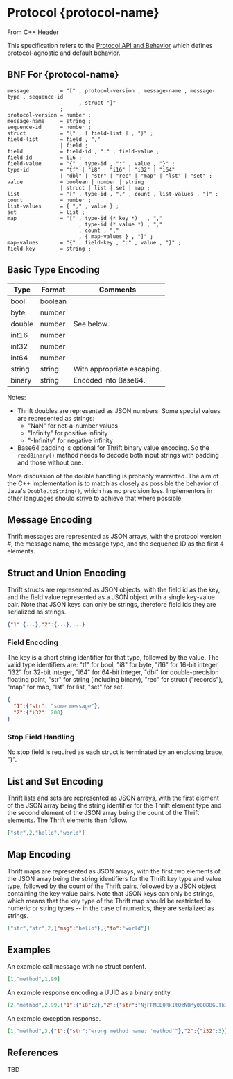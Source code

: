 # Protocol {protocol-name}

From [C++ Header](https://github.com/apache/thrift/blob/master/lib/cpp/src/thrift/protocol/TJSONProtocol.h)

This specification refers to the [Protocol API and Behavior](https://johnstonskj.github.io/thrift-specs/protocol-api) which defines protocol-agnostic and default behavior.

## BNF For {protocol-name}

```ebnf
message          = "[" , protocol-version , message-name , message-type , sequence-id
                       , struct "]" 
                 ;
protocol-version = number ;
message-name     = string ;
sequence-id      = number ;
struct           = "{" , [ field-list ] , "}" ;
field-list       = field , ","
                 | field ;
field            = field-id , ":" , field-value ;
field-id         = i16 ;
field-value      = "{" , type-id , ":" , value , "}" ;
type-id          = "tf" | "i8" | "i16" | "i32" | "i64" 
                 | "dbl" | "str" | "rec" | "map" | "lst" | "set" ;
value            = boolean | number | string 
                 | struct | list | set | map ;
list             = "[" , type-id , "," , count , list-values , "]" ;
count            = number ;
list-values      = { "," , value } ;
set              = list ;
map              = "[" , type-id (* key *)   , "," 
                       , type-id (* value *) , "," 
                       , count , "," 
                       , { map-values } , "]" ;
map-values       = "{" , field-key , ":" , value , "}" ;
field-key        = string ;
```

## Basic Type Encoding

Type   | Format   | Comments
-------|----------|---------
bool   | boolean  |
byte   | number   |
double | number   | See below.
int16  | number   |
int32  | number   |
int64  | number   |
string | string   | With appropriate escaping.
binary | string   | Encoded into Base64.

Notes:

* Thrift doubles are represented as JSON numbers. Some special values are represented as strings:
  * "NaN" for not-a-number values
  * "Infinity" for positive infinity
  * "-Infinity" for negative infinity
* Base64 padding is optional for Thrift binary value encoding. So the `readBinary()` method needs to decode both input strings with padding and those without one.

More discussion of the double handling is probably warranted. The aim of the C++ implementation is to match as closely as possible the behavior of Java's `Double.toString()`, which has no precision loss.  Implementors in other languages should strive to achieve that where possible. 

## Message Encoding

Thrift messages are represented as JSON arrays, with the protocol version #, the message name, the message type, and the sequence ID as the first 4 elements.

## Struct and Union Encoding

Thrift structs are represented as JSON objects, with the field id as the key, and the field value represented as a JSON object with a single key-value pair. Note that JSON keys can only be strings, therefore field ids they are serialized as strings.

```json
{"1":{...},"2":{...},...}
```

### Field Encoding

The key is a short string identifier for that type, followed by the value. The valid type identifiers are: "tf" for bool, "i8" for byte, "i16" for 16-bit integer, "i32" for 32-bit integer, "i64" for 64-bit integer, "dbl" for double-precision floating point, "str" for string (including binary), "rec" for struct ("records"), "map" for map, "lst" for list, "set" for set.

```json
{
  "1":{"str": "some message"},
  "2":{"i32": 200}
}
```

### Stop Field Handling

No stop field is required as each struct is terminated by an enclosing brace, "}".

## List and Set Encoding

Thrift lists and sets are represented as JSON arrays, with the first element of the JSON array being the string identifier for the Thrift element type and the second element of the JSON array being the count of the Thrift elements. The Thrift elements then follow.

```json
["str",2,"hello","world"]
```

## Map Encoding

Thrift maps are represented as JSON arrays, with the first two elements of the JSON array being the string identifiers for the Thrift key type and value type, followed by the count of the Thrift pairs, followed by a JSON object containing the key-value pairs. Note that JSON keys can only be strings, which means that the key type of the Thrift map should be restricted to numeric or string types -- in the case of numerics, they are serialized as strings.

```json
["str","str",2,{"msg":"hello"},{"to":"world"}]
```

## Examples

An example call message with no struct content.

```json
[1,"method",1,99]
```

An example response encoding a UUID as a binary entity.

```json
[2,"method",2,99,{"1":{"i8":2},"2":{"str":"NjFFMEE0RkItQzNBMy00ODBGLTk3MjgtODc4MDg3M0Q1OTVFCg=="}}]
```

An example exception response.

```json
[1,"method",3,{"1":{"str":"wrong method name: 'method'"},"2":{"i32":3}}]
```

## References

TBD
